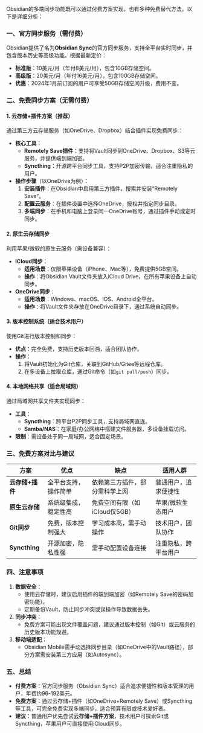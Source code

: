 Obsidian的多端同步功能既可以通过付费方案实现，也有多种免费替代方法。以下是详细分析：

### 一、官方同步服务（需付费）
Obsidian提供了名为**Obsidian Sync**的官方同步服务，支持全平台实时同步，并包含版本历史等高级功能。根据最新定价：
- **标准版**：10美元/月（年付8美元/月），包含10GB存储空间。
- **高级版**：20美元/月（年付16美元/月），包含100GB存储空间。
- **优惠**：2024年1月前订阅的用户可享受50GB存储空间升级，费用不变。

### 二、免费同步方案（无需付费）
#### 1. **云存储+插件方案（推荐）**
通过第三方云存储服务（如OneDrive、Dropbox）结合插件实现免费同步：
- **核心工具**：  
  - **Remotely Save插件**：支持将Vault同步到OneDrive、Dropbox、S3等云服务，并提供端到端加密。  
  - **Syncthing**：开源跨平台同步工具，支持P2P加密传输，适合注重隐私的用户。
- **操作步骤**（以OneDrive为例）：  
  1. **安装插件**：在Obsidian中启用第三方插件，搜索并安装“Remotely Save”。  
  2. **配置云服务**：在插件设置中选择OneDrive，授权并指定同步目录。  
  3. **多端同步**：在手机和电脑上登录同一OneDrive账号，通过插件手动或定时同步。

#### 2. **原生云存储同步**
利用苹果/微软的原生云服务（需设备兼容）：
- **iCloud同步**：  
  - **适用场景**：仅限苹果设备（iPhone、Mac等），免费提供5GB空间。  
  - **操作**：将Obsidian Vault文件夹放入iCloud Drive，在所有苹果设备上自动同步。
- **OneDrive同步**：  
  - **适用场景**：Windows、macOS、iOS、Android全平台。  
  - **操作**：将Vault文件夹存放在OneDrive目录下，通过系统自动同步。

#### 3. **版本控制系统（适合技术用户）**
使用Git进行版本控制和同步：
- **优点**：完全免费，支持历史版本回溯，适合团队协作。  
- **操作**：  
  1. 将Vault初始化为Git仓库，关联到GitHub/Gitee等远程仓库。  
  2. 在多设备上拉取仓库，通过Git命令（如`git pull/push`）同步。

#### 4. **本地网络共享（适合局域网）**
通过局域网共享文件夹实现同步：
- **工具**：  
  - **Syncthing**：跨平台P2P同步工具，支持局域网直连。  
  - **Samba/NAS**：在家庭/办公网络中搭建文件服务器，多设备挂载访问。  
- **限制**：需设备处于同一局域网，适合固定场景。

### 三、免费方案对比与建议
| **方案**         | 优点                              | 缺点                                  | 适用人群                |
|------------------|-----------------------------------|---------------------------------------|-------------------------|
| **云存储+插件**  | 全平台支持，操作简单              | 依赖第三方插件，部分需科学上网        | 普通用户，追求便捷性    |
| **原生云存储**   | 系统级集成，稳定性高              | 免费空间有限（如iCloud仅5GB）         | 苹果/微软生态用户      |
| **Git同步**      | 免费，版本控制强大                | 学习成本高，需手动操作                | 技术用户，团队协作      |
| **Syncthing**    | 开源加密，隐私性强                | 需手动配置设备连接                    | 注重隐私，跨平台用户    |

### 四、注意事项
1. **数据安全**：  
   - 使用云存储时，建议启用插件的端到端加密（如Remotely Save的密码加密功能）。  
   - 定期备份Vault，防止同步冲突或误操作导致数据丢失。
2. **同步冲突**：  
   - 免费方案可能出现文件覆盖问题，建议通过版本控制（如Git）或云服务的历史版本功能规避。
3. **移动端适配**：  
   - Obsidian Mobile需手动选择同步目录（如OneDrive中的Vault路径），部分方案需安装第三方应用（如Autosync）。

### 五、总结
- **付费方案**：官方同步服务（Obsidian Sync）适合追求便捷性和版本管理的用户，年费约96-192美元。  
- **免费方案**：通过云存储+插件（如OneDrive+Remotely Save）或Syncthing等工具，可完全免费实现多端同步，适合预算有限或技术爱好者。  
- **建议**：普通用户优先尝试**云存储+插件方案**，技术用户可探索Git或Syncthing，苹果用户可直接使用iCloud同步。